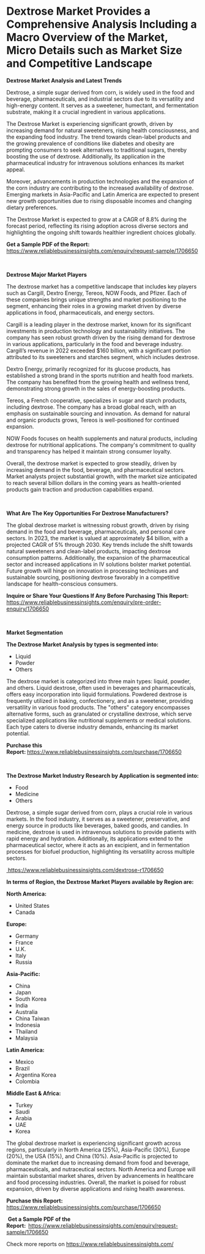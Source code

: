 <p><h1>Dextrose Market Provides a Comprehensive Analysis Including a Macro Overview of the Market, Micro Details such as Market Size and Competitive Landscape</h1></p><p><strong>Dextrose Market Analysis and Latest Trends</strong></p>
<p><p>Dextrose, a simple sugar derived from corn, is widely used in the food and beverage, pharmaceuticals, and industrial sectors due to its versatility and high-energy content. It serves as a sweetener, humectant, and fermentation substrate, making it a crucial ingredient in various applications.</p><p>The Dextrose Market is experiencing significant growth, driven by increasing demand for natural sweeteners, rising health consciousness, and the expanding food industry. The trend towards clean-label products and the growing prevalence of conditions like diabetes and obesity are prompting consumers to seek alternatives to traditional sugars, thereby boosting the use of dextrose. Additionally, its application in the pharmaceutical industry for intravenous solutions enhances its market appeal.</p><p>Moreover, advancements in production technologies and the expansion of the corn industry are contributing to the increased availability of dextrose. Emerging markets in Asia-Pacific and Latin America are expected to present new growth opportunities due to rising disposable incomes and changing dietary preferences.</p><p>The Dextrose Market is expected to grow at a CAGR of 8.8% during the forecast period, reflecting its rising adoption across diverse sectors and highlighting the ongoing shift towards healthier ingredient choices globally.</p></p>
<p><strong>Get a Sample PDF of the Report:&nbsp;</strong> <a href="https://www.reliablebusinessinsights.com/enquiry/request-sample/1706650?utm_campaign=118&utm_medium=2&utm_source=Github&utm_content=ia&utm_term=30012025&utm_id=dextrose">https://www.reliablebusinessinsights.com/enquiry/request-sample/1706650</a></p>
<p>&nbsp;</p>
<p><strong>Dextrose Major Market Players</strong></p>
<p><p>The dextrose market has a competitive landscape that includes key players such as Cargill, Dextro Energy, Tereos, NOW Foods, and Pfizer. Each of these companies brings unique strengths and market positioning to the segment, enhancing their roles in a growing market driven by diverse applications in food, pharmaceuticals, and energy sectors.</p><p>Cargill is a leading player in the dextrose market, known for its significant investments in production technology and sustainability initiatives. The company has seen robust growth driven by the rising demand for dextrose in various applications, particularly in the food and beverage industry. Cargill’s revenue in 2022 exceeded $160 billion, with a significant portion attributed to its sweeteners and starches segment, which includes dextrose.</p><p>Dextro Energy, primarily recognized for its glucose products, has established a strong brand in the sports nutrition and health food markets. The company has benefited from the growing health and wellness trend, demonstrating strong growth in the sales of energy-boosting products.</p><p>Tereos, a French cooperative, specializes in sugar and starch products, including dextrose. The company has a broad global reach, with an emphasis on sustainable sourcing and innovation. As demand for natural and organic products grows, Tereos is well-positioned for continued expansion.</p><p>NOW Foods focuses on health supplements and natural products, including dextrose for nutritional applications. The company's commitment to quality and transparency has helped it maintain strong consumer loyalty.</p><p>Overall, the dextrose market is expected to grow steadily, driven by increasing demand in the food, beverage, and pharmaceutical sectors. Market analysts project substantial growth, with the market size anticipated to reach several billion dollars in the coming years as health-oriented products gain traction and production capabilities expand.</p></p>
<p>&nbsp;</p>
<p><strong>What Are The Key Opportunities For Dextrose Manufacturers?</strong></p>
<p><p>The global dextrose market is witnessing robust growth, driven by rising demand in the food and beverage, pharmaceuticals, and personal care sectors. In 2023, the market is valued at approximately $4 billion, with a projected CAGR of 5% through 2030. Key trends include the shift towards natural sweeteners and clean-label products, impacting dextrose consumption patterns. Additionally, the expansion of the pharmaceutical sector and increased applications in IV solutions bolster market potential. Future growth will hinge on innovation in processing techniques and sustainable sourcing, positioning dextrose favorably in a competitive landscape for health-conscious consumers.</p></p>
<p><strong>Inquire or Share Your Questions If Any Before Purchasing This Report:</strong> <a href="https://www.reliablebusinessinsights.com/enquiry/pre-order-enquiry/1706650?utm_campaign=118&utm_medium=2&utm_source=Github&utm_content=ia&utm_term=30012025&utm_id=dextrose">https://www.reliablebusinessinsights.com/enquiry/pre-order-enquiry/1706650</a></p>
<p>&nbsp;</p>
<p><strong>Market Segmentation</strong></p>
<p><strong>The Dextrose Market Analysis by types is segmented into:</strong></p>
<p><ul><li>Liquid</li><li>Powder</li><li>Others</li></ul></p>
<p><p>The dextrose market is categorized into three main types: liquid, powder, and others. Liquid dextrose, often used in beverages and pharmaceuticals, offers easy incorporation into liquid formulations. Powdered dextrose is frequently utilized in baking, confectionery, and as a sweetener, providing versatility in various food products. The "others" category encompasses alternative forms, such as granulated or crystalline dextrose, which serve specialized applications like nutritional supplements or medical solutions. Each type caters to diverse industry demands, enhancing its market potential.</p></p>
<p><strong>Purchase this Report:&nbsp;</strong><a href="https://www.reliablebusinessinsights.com/purchase/1706650?utm_campaign=118&utm_medium=2&utm_source=Github&utm_content=ia&utm_term=30012025&utm_id=dextrose">https://www.reliablebusinessinsights.com/purchase/1706650</a></p>
<p>&nbsp;</p>
<p><strong>The Dextrose Market Industry Research by Application is segmented into:</strong></p>
<p><ul><li>Food</li><li>Medicine</li><li>Others</li></ul></p>
<p><p>Dextrose, a simple sugar derived from corn, plays a crucial role in various markets. In the food industry, it serves as a sweetener, preservative, and energy source in products like beverages, baked goods, and candies. In medicine, dextrose is used in intravenous solutions to provide patients with rapid energy and hydration. Additionally, its applications extend to the pharmaceutical sector, where it acts as an excipient, and in fermentation processes for biofuel production, highlighting its versatility across multiple sectors.</p></p>
<p><a href="https://www.reliablebusinessinsights.com/dextrose-r1706650?utm_campaign=118&utm_medium=2&utm_source=Github&utm_content=ia&utm_term=30012025&utm_id=dextrose">&nbsp;https://www.reliablebusinessinsights.com/dextrose-r1706650</a></p>
<p><strong>In terms of Region, the Dextrose Market Players available by Region are:</strong></p>
<p>
    <p> <strong> North America: </strong>
        <ul>
            <li>United States</li>
            <li>Canada</li>
        </ul>
        </p> 
    <p> <strong> Europe: </strong>
        <ul>
            <li>Germany</li>
            <li>France</li>
            <li>U.K.</li>
            <li>Italy</li>
            <li>Russia</li>
        </ul>
        </p> 
    <p> <strong> Asia-Pacific: </strong>
        <ul>
            <li>China</li>
            <li>Japan</li>
            <li>South Korea</li>
            <li>India</li>
            <li>Australia</li>
            <li>China Taiwan</li>
            <li>Indonesia</li>
            <li>Thailand</li>
            <li>Malaysia</li>
        </ul>
        </p> 
    <p> <strong> Latin America: </strong>
        <ul>
            <li>Mexico</li>
            <li>Brazil</li>
            <li>Argentina Korea</li>
            <li>Colombia</li>
        </ul>
        </p> 
    <p> <strong> Middle East & Africa: </strong>
        <ul>
            <li>Turkey</li>
            <li>Saudi</li>
            <li>Arabia</li>
            <li>UAE</li>
            <li>Korea</li>
        </ul>
    </p>
    </p>
<p><p>The global dextrose market is experiencing significant growth across regions, particularly in North America (25%), Asia-Pacific (30%), Europe (20%), the USA (15%), and China (10%). Asia-Pacific is projected to dominate the market due to increasing demand from food and beverage, pharmaceuticals, and nutraceutical sectors. North America and Europe will maintain substantial market shares, driven by advancements in healthcare and food processing industries. Overall, the market is poised for robust expansion, driven by diverse applications and rising health awareness.</p></p>
<p><strong>Purchase this Report: </strong><a href="https://www.reliablebusinessinsights.com/purchase/1706650?utm_campaign=118&utm_medium=2&utm_source=Github&utm_content=ia&utm_term=30012025&utm_id=dextrose">https://www.reliablebusinessinsights.com/purchase/1706650</a></p>
<p>&nbsp;<strong>Get a Sample PDF of the Report:&nbsp;&nbsp;</strong><a href="https://www.reliablebusinessinsights.com/enquiry/request-sample/1706650?utm_campaign=118&utm_medium=2&utm_source=Github&utm_content=ia&utm_term=30012025&utm_id=dextrose">https://www.reliablebusinessinsights.com/enquiry/request-sample/1706650</a></p>
<p><strong></strong></p>
<p>Check more reports on <a href="https://www.reliablebusinessinsights.com/?utm_campaign=118&utm_medium=2&utm_source=Github&utm_content=ia&utm_term=30012025&utm_id=dextrose">https://www.reliablebusinessinsights.com/</a></p>
